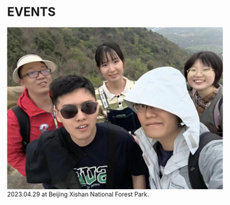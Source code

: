 # EVENTS
![](https://raw.githubusercontent.com/houlresearch/Tests/main/230429.jpg)
2023.04.29 at Beijing Xishan National Forest Park.  
